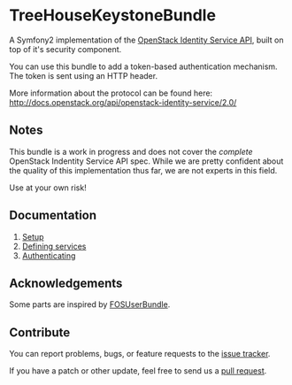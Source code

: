 TreeHouseKeystoneBundle
=======================

A Symfony2 implementation of the [OpenStack Identity Service API][1],
built on top of it's security component.

You can use this bundle to add a token-based authentication
mechanism. The token is sent using an HTTP header.

More information about the protocol can be found here:
http://docs.openstack.org/api/openstack-identity-service/2.0/

[1]: http://docs.openstack.org/api/openstack-identity-service/2.0/

## Notes
This bundle is a work in progress and does not cover the
_complete_ OpenStack Indentity Service API spec. While we
are pretty confident about the quality of this
implementation thus far, we are not experts in this field.

Use at your own risk!

## Documentation

1. [Setup][doc-setup]
2. [Defining services][doc-services]
3. [Authenticating][doc-authenticating]

[doc-setup]:          /src/TreeHouse/KeystoneBundle/Resources/doc/01-setup.md
[doc-services]:       /src/TreeHouse/KeystoneBundle/Resources/doc/02-defining-services.md
[doc-authenticating]: /src/TreeHouse/KeystoneBundle/Resources/doc/03-authenticating.md

## Acknowledgements
Some parts are inspired by [FOSUserBundle](https://github.com/FriendsOfSymfony/FOSUserBundle).

## Contribute
You can report problems, bugs, or feature requests to the
[issue tracker](https://github.com/treehouselabs/TreeHouseKeystoneBundle/issues).

If you have a patch or other update, feel free to send us a
[pull request](https://github.com/treehouselabs/TreeHouseKeystoneBundle/pulls).
